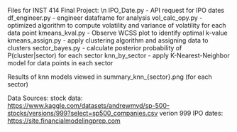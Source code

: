 Files for INST 414 Final Project: \n
IPO_Date.py - API request for IPO dates 
df_engineer.py - engineer dataframe for analysis
vol_calc_opy.py - optimized algorithm to compute volatility and variance of volatility for each data point
kmeans_kval.py - Observe WCSS plot to identify optimal k-value
kmeans_assign.py - apply clustering algorithm and assigning data to clusters
sector_bayes.py - calculate posterior probability of P(cluster|sector) for each sector
knn_by_sector -  apply K-Nearest-Neighbor model for data points in each sector

Results of knn models viewed in summary_knn_{sector}.png (for each sector)

Data Sources: 
stock data: https://www.kaggle.com/datasets/andrewmvd/sp-500-stocks/versions/999?select=sp500_companies.csv verion 999
IPO dates: https://site.financialmodelingprep.com

